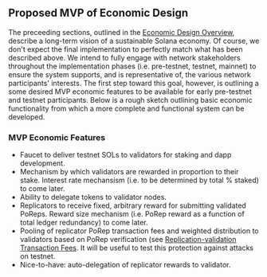 ## Proposed MVP of Economic Design

The preceeding sections, outlined in the [Economic Design Overview](ed_overview.md), describe a long-term vision of a sustainable Solana economy. Of course, we don't expect the final implementation to perfectly match what has been described above. We intend to fully engage with network stakeholders throughout the implementation phases (i.e. pre-testnet, testnet, mainnet) to ensure the system supports, and is representative of, the various network participants' interests. The first step toward this goal, however, is outlining a some desired MVP economic features to be available for early pre-testnet and testnet participants. Below is a rough sketch outlining basic economic functionality from which a more complete and functional system can be developed.

### MVP Economic Features

* Faucet to deliver testnet SOLs to validators for staking and dapp development.
* Mechanism by which validators are rewarded in proportion to their stake. Interest rate mechansism (i.e. to be determined by total % staked) to come later.
* Ability to delegate tokens to validator nodes.
* Replicators to receive fixed, arbitrary reward for submitting validated PoReps. Reward size mechanism (i.e. PoRep reward as a function of total ledger redundancy) to come later.
* Pooling of replicator PoRep transaction fees and weighted distribution to validators based on PoRep verification (see [Replication-validation Transaction Fees](ed_vce_replication_validation_transaction_fees.md). It will be useful to test this protection against attacks on testnet.
* Nice-to-have: auto-delegation of replicator rewards to validator.
